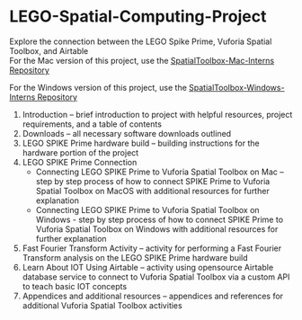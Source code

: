 # LEGO-Spatial-Computing-Project
Explore the connection between the LEGO Spike Prime, Vuforia Spatial Toolbox, and Airtable  
For the Mac version of this project, use the [SpatialToolbox-Mac-Interns Repository](https://github.com/PTC-Academic/SpatialToolbox-Mac-Interns)  

For the Windows version of this project, use the [SpatialToolbox-Windows-Interns Repository](https://github.com/PTC-Academic/SpatialToolbox-Windows-Interns)  


1. Introduction – brief introduction to project with helpful resources, project requirements, and a table of contents
2. Downloads – all necessary software downloads outlined
3. LEGO SPIKE Prime hardware build – building instructions for the hardware portion of the project
4. LEGO SPIKE Prime Connection
    - Connecting LEGO SPIKE Prime to Vuforia Spatial Toolbox on Mac – step by step process of how to connect SPIKE Prime to Vuforia Spatial Toolbox on MacOS with additional resources for further explanation
    - Connecting LEGO SPIKE Prime to Vuforia Spatial Toolbox on Windows - step by step process of how to connect SPIKE Prime to Vuforia Spatial Toolbox on Windows with additional resources for further explanation
5. Fast Fourier Transform Activity – activity for performing a Fast Fourier Transform analysis on the LEGO SPIKE Prime hardware build
6. Learn About IOT Using Airtable – activity using opensource Airtable database service to connect to Vuforia Spatial Toolbox via a custom API to teach basic IOT concepts
7. Appendices and additional resources – appendices and references for additional Vuforia Spatial Toolbox activities
